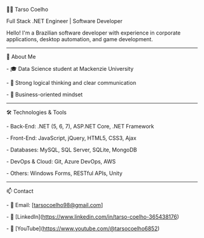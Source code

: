 👨‍💻 Tarso Coelho



Full Stack .NET Engineer | Software Developer 



Hello! I'm a Brazilian software developer with experience in corporate applications, desktop automation, and game development. 



---



🚀 About Me



\- 🎓 Data Science student at Mackenzie University 

\- 🧠 Strong logical thinking and clear communication  

\- 💼 Business-oriented mindset  



---


🛠️ Technologies \& Tools



\- Back-End: .NET (5, 6, 7), ASP.NET Core, .NET Framework  

\- Front-End: JavaScript, jQuery, HTML5, CSS3, Ajax  

\- Databases: MySQL, SQL Server, SQLite, MongoDB  

\- DevOps \& Cloud: Git, Azure DevOps, AWS  

\- Others: Windows Forms, RESTful APIs, Unity



---



📫 Contact



\- 📧 Email: \[tarsocoelho98@gmail.com]

\- 🔗 \[LinkedIn](https://www.linkedin.com/in/tarso-coelho-365438176)  

\- 🎥 \[YouTube](https://www.youtube.com/@tarsocoelho6852)








